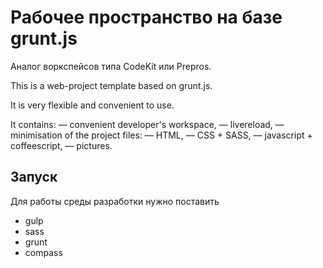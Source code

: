 # Рабочее пространство на базе grunt.js

Аналог воркспейсов типа CodeKit или Prepros.

This is a web-project template based on grunt.js.

It is very flexible and convenient to use.

It contains:
— convenient developer's workspace,
— livereload,
— minimisation of the project files:
	— HTML,
	— CSS + SASS,
	— javascript + coffeescript,
	— pictures.


## Запуск
Для работы среды разработки нужно поставить
- gulp
- sass
- grunt
- compass